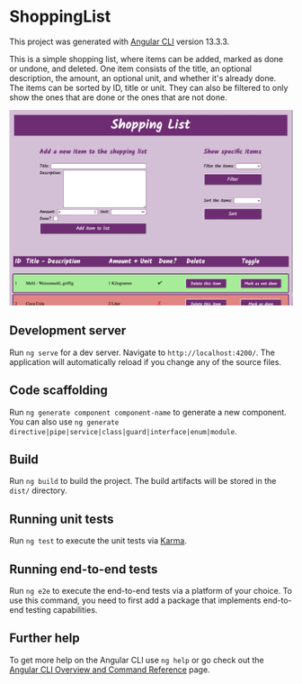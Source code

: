 # ShoppingList

This project was generated with [Angular CLI](https://github.com/angular/angular-cli) version 13.3.3.

This is a simple shopping list, where items can be added, marked as done or undone, and deleted. One item consists of the title, an optional description, the amount, an optional unit, and whether it's already done. The items can be sorted by ID, title or unit. They can also be filtered to only show the ones that are done or the ones that are not done.

![shopping list form](https://github.com/elfriessnegg/shopping-list/blob/main/shopping-list-form.png?raw=true)


## Development server

Run `ng serve` for a dev server. Navigate to `http://localhost:4200/`. The application will automatically reload if you change any of the source files.

## Code scaffolding

Run `ng generate component component-name` to generate a new component. You can also use `ng generate directive|pipe|service|class|guard|interface|enum|module`.

## Build

Run `ng build` to build the project. The build artifacts will be stored in the `dist/` directory.

## Running unit tests

Run `ng test` to execute the unit tests via [Karma](https://karma-runner.github.io).

## Running end-to-end tests

Run `ng e2e` to execute the end-to-end tests via a platform of your choice. To use this command, you need to first add a package that implements end-to-end testing capabilities.

## Further help

To get more help on the Angular CLI use `ng help` or go check out the [Angular CLI Overview and Command Reference](https://angular.io/cli) page.
